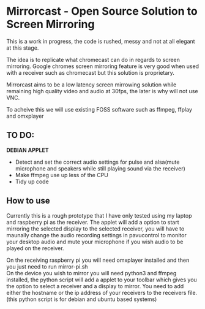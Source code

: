 <h1>Mirrorcast - Open Source Solution to Screen Mirroring</h1>

<p>This is a work in progress, the code is rushed, messy and not at all elegant at this stage.</p>

<p>The idea is to replicate what chromecast can do in regards to screen mirroring. 
Google chromes screen mirroring feature is very good when used with a receiver such as chromecast but this solution is proprietary.</p>

<p>Mirrorcast aims to be a low latency screen mirrowing solution while remaining high quality video and audio at 30fps, the later is why will not use VNC.</p>

<p>To acheive this we will use existing FOSS software such as ffmpeg, ffplay and omxplayer</p>

<h2>TO DO:</h2>

<b>DEBIAN APPLET</b>
<ul><li>Detect and set the correct audio settings for pulse and alsa(mute microphone and speakers while still playing sound via the receiver)</li>
<li>Make ffmpeg use up less of the CPU</li>
<li>Tidy up code</li></ul>

<h2>How to use</h2>

<p>Currently this is a rough prototype that I have only tested using my laptop and raspberry pi as the receiver. The applet will add a option to start mirroring the selected display to the selected receiver, you will have to maunally change the audio recording settings in pavucontrol to monitor your desktop audio and mute your microphone if you wish audio to be played on the receiver.</p>

<p>On the receiving raspberry pi you will need omxplayer installed and then you just need to run mirror-pi.sh<br/>On the device you wish to mirror you will need python3 and ffmpeg installed, the python script will add a applet to your toolbar which gives you the option to select a receiver and a display to mirror. You need to add either the hostname or the ip address of your receivers to the receivers file.(this python script is for debian and ubuntu based systems)</p>
